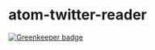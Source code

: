 # atom-twitter-reader

[![Greenkeeper badge](https://badges.greenkeeper.io/Ragg-/atom-twitter-reader.svg)](https://greenkeeper.io/)
